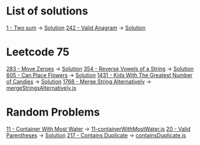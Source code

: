 # List of solutions

[1 - Two sum](https://leetcode.com/problems/two-sum/description/) -> [Solution](1-twoSum.js)
[242 - Valid Anagram](https://leetcode.com/problems/valid-anagram/) -> [Solution](242-validAnagram.js)

# Leetcode 75

[283 - Move Zeroes](https://leetcode.com/problems/move-zeroes/) -> [Solution](283-moveZeroes.js)
[354 - Reverse Vowels of a String](https://leetcode.com/problems/reverse-vowels-of-a-string/) -> [Solution](354-reverseVowelsOfAString.js)
[605 - Can Place Flowers](https://leetcode.com/problems/can-place-flowers/description) -> [Solution](605.canPlaceFlowers.js)
[1431 - Kids With The Greatest Number of Candies](https://leetcode.com/problems/kids-with-the-greatest-number-of-candies/) -> [Solution](1431-kidsWiththeGreatestNumberofCandies.js)
[1768 - Merge String Alternatively](https://leetcode.com/problems/merge-strings-alternately/description) -> [mergeStringsAlternatively.js](1768-mergeStringsAlternatively.js)

# Random Problems

[11 - Container With Most Water](https://leetcode.com/problems/container-with-most-water/description/) -> [11-containerWithMostWater.js](11-containerWithMostWater.js)
[20 - Valid Parentheses](https://leetcode.com/problems/valid-parentheses/) -> [Solution](20-validParentheses.js)
[217 - Contains Duplicate](https://leetcode.com/problems/contains-duplicate/description/) -> [containsDuplicate.js](217-containsDuplicate.js)
